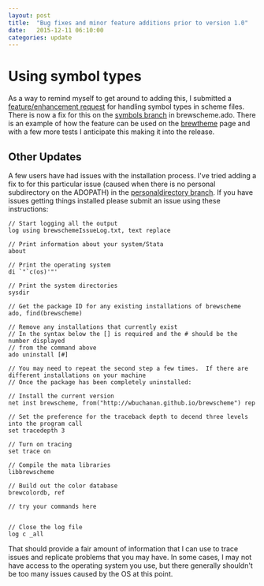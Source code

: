 ```yaml
---
layout: post
title:  "Bug fixes and minor feature additions prior to version 1.0"
date:   2015-12-11 06:10:00
categories: update
---
```


# Using symbol types
As a way to remind myself to get around to adding this, I submitted a [feature/enhancement request](https://github.com/wbuchanan/brewscheme/issues/18) for handling symbol types in scheme files.  There is now a fix for this on the [symbols branch](https://github.com/wbuchanan/brewscheme/tree/symbols) in brewscheme.ado.  There is an example of how the feature can be used on the [brewtheme](http://wbuchanan.github.io/brewscheme/brewtheme/) page and with a few more tests I anticipate this making it into the release.  

## Other Updates
A few users have had issues with the installation process.  I've tried adding a fix to for this particular issue (caused when there is no personal subdirectory on the ADOPATH) in the [personaldirectory branch](https://github.com/wbuchanan/brewscheme/tree/personaldirectory).  If you have issues getting things installed please submit an issue using these instructions:

```
// Start logging all the output
log using brewschemeIssueLog.txt, text replace

// Print information about your system/Stata
about

// Print the operating system
di `"`c(os)'"'

// Print the system directories
sysdir

// Get the package ID for any existing installations of brewscheme
ado, find(brewscheme)

// Remove any installations that currently exist
// In the syntax below the [] is required and the # should be the number displayed 
// from the command above
ado uninstall [#]

// You may need to repeat the second step a few times.  If there are different installations on your machine
// Once the package has been completely uninstalled:

// Install the current version
net inst brewscheme, from("http://wbuchanan.github.io/brewscheme") rep

// Set the preference for the traceback depth to decend three levels into the program call
set tracedepth 3

// Turn on tracing
set trace on

// Compile the mata libraries
libbrewscheme

// Build out the color database
brewcolordb, ref

// try your commands here


// Close the log file 
log c _all
```

That should provide a fair amount of information that I can use to trace issues and replicate problems that you may have.  In some cases, I may not have access to the operating system you use, but there generally shouldn't be too many issues caused by the OS at this point.



